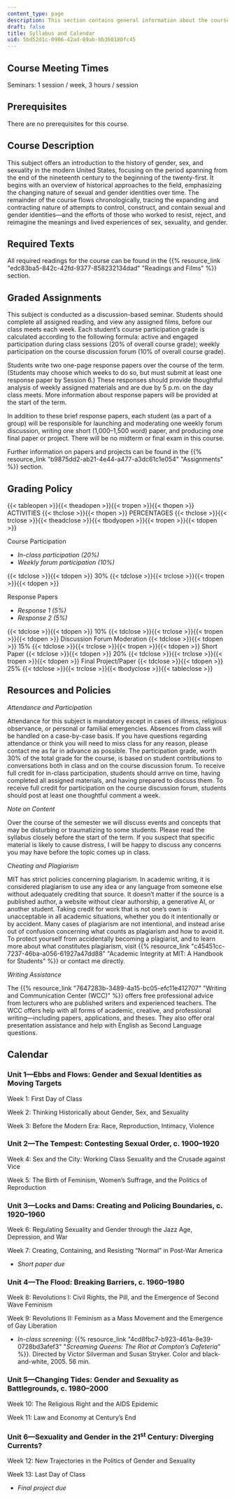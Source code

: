```yaml
---
content_type: page
description: This section contains general information about the course.
draft: false
title: Syllabus and Calendar
uid: 5bd52d1c-0986-42ad-89ab-bb360180fc45
---
```

## Course Meeting Times

Seminars: 1 session / week, 3 hours / session

## Prerequisites

There are no prerequisites for this course.

## Course Description

This subject offers an introduction to the history of gender, sex, and sexuality in the modern United States, focusing on the period spanning from the end of the nineteenth century to the beginning of the twenty-first. It begins with an overview of historical approaches to the field, emphasizing the changing nature of sexual and gender identities over time. The remainder of the course flows chronologically, tracing the expanding and contracting nature of attempts to control, construct, and contain sexual and gender identities—and the efforts of those who worked to resist, reject, and reimagine the meanings and lived experiences of sex, sexuality, and gender.

## Required Texts

All required readings for the course can be found in the {{% resource_link "edc83ba5-842c-42fd-9377-858232134dad" "Readings and Films" %}} section.

## Graded Assignments

This subject is conducted as a discussion-based seminar. Students should complete all assigned reading, and view any assigned films, before our class meets each week. Each student’s course participation grade is calculated according to the following formula: active and engaged participation during class sessions (20% of overall course grade); weekly participation on the course discussion forum (10% of overall course grade).

Students write two one-page response papers over the course of the term. (Students may choose which weeks to do so, but must submit at least one response paper by Session 6.) These responses should provide thoughtful analysis of weekly assigned materials and are due by 5 p.m. on the day class meets. More information about response papers will be provided at the start of the term.

In addition to these brief response papers, each student (as a part of a group) will be responsible for launching and moderating one weekly forum discussion, writing one short (1,000–1,500 word) paper, and producing one final paper or project. There will be no midterm or final exam in this course.

Further information on papers and projects can be found in the {{% resource_link "b9875dd2-ab21-4e44-a477-a3dc61c1e054" "Assignments" %}} section.

## Grading Policy

{{< tableopen >}}{{< theadopen >}}{{< tropen >}}{{< thopen >}}
ACTIVITIES
{{< thclose >}}{{< thopen >}}
PERCENTAGES
{{< thclose >}}{{< trclose >}}{{< theadclose >}}{{< tbodyopen >}}{{< tropen >}}{{< tdopen >}}

Course Participation

- *In-class participation (20%)*
- *Weekly forum participation (10%)*

{{< tdclose >}}{{< tdopen >}}
30%
{{< tdclose >}}{{< trclose >}}{{< tropen >}}{{< tdopen >}}

Response Papers

- *Response 1 (5%)*
- *Response 2 (5%)*

{{< tdclose >}}{{< tdopen >}}
10%
{{< tdclose >}}{{< trclose >}}{{< tropen >}}{{< tdopen >}}
Discussion Forum Moderation
{{< tdclose >}}{{< tdopen >}}
15%
{{< tdclose >}}{{< trclose >}}{{< tropen >}}{{< tdopen >}}
Short Paper
{{< tdclose >}}{{< tdopen >}}
20%
{{< tdclose >}}{{< trclose >}}{{< tropen >}}{{< tdopen >}}
Final Project/Paper
{{< tdclose >}}{{< tdopen >}}
25%
{{< tdclose >}}{{< trclose >}}{{< tbodyclose >}}{{< tableclose >}}

## Resources and Policies

*Attendance and Participatio*n

Attendance for this subject is mandatory except in cases of illness, religious observance, or personal or familial emergencies. Absences from class will be handled on a case-by-case basis. If you have questions regarding attendance or think you will need to miss class for any reason, please contact me as far in advance as possible. The participation grade, worth 30% of the total grade for the course, is based on student contributions to conversations both in class and on the course discussion forum. To receive full credit for in-class participation, students should arrive on time, having completed all assigned materials, and having prepared to discuss them. To receive full credit for participation on the course discussion forum, students should post at least one thoughtful comment a week.

*Note on Content*

Over the course of the semester we will discuss events and concepts that may be disturbing or traumatizing to some students. Please read the syllabus closely before the start of the term. If you suspect that specific material is likely to cause distress, I will be happy to discuss any concerns you may have before the topic comes up in class.

*Cheating and Plagiarism*

MIT has strict policies concerning plagiarism. In academic writing, it is considered plagiarism to use any idea or any language from someone else without adequately crediting that source. It doesn’t matter if the source is a published author, a website without clear authorship, a generative AI, or another student. Taking credit for work that is not one’s own is unacceptable in all academic situations, whether you do it intentionally or by accident. Many cases of plagiarism are not intentional, and instead arise out of confusion concerning what counts as plagiarism and how to avoid it. To protect yourself from accidentally becoming a plagiarist, and to learn more about what constitutes plagiarism, visit {{% resource_link "c45451cc-7237-46ba-a056-61927a47dd88" "Academic Integrity at MIT: A Handbook for Students" %}} or contact me directly.

*Writing Assistance*

The {{% resource_link "7647283b-3489-4a15-bc05-efc11e412707" "Writing and Communication Center (WCC)" %}} offers free professional advice from lecturers who are published writers and experienced teachers. The WCC offers help with all forms of academic, creative, and professional writing—including papers, applications, and theses. They also offer oral presentation assistance and help with English as Second Language questions. 

## Calendar

### Unit 1—Ebbs and Flows: Gender and Sexual Identities as Moving Targets

Week 1: First Day of Class

Week 2: Thinking Historically about Gender, Sex, and Sexuality

Week 3: Before the Modern Era: Race, Reproduction, Intimacy, Violence

### Unit 2—The Tempest: Contesting Sexual Order, c. 1900–1920

Week 4: Sex and the City: Working Class Sexuality and the Crusade against Vice

Week 5: The Birth of Feminism, Women’s Suffrage, and the Politics of Reproduction

### Unit 3—Locks and Dams: Creating and Policing Boundaries, c. 1920–1960

Week 6: Regulating Sexuality and Gender through the Jazz Age, Depression, and War

Week 7: Creating, Containing, and Resisting “Normal” in Post-War America

- *Short paper due*

### Unit 4—The Flood: Breaking Barriers, c. 1960–1980

Week 8: Revolutions I: Civil Rights, the Pill, and the Emergence of Second Wave Feminism

Week 9: Revolutions II: Feminism as a Mass Movement and the Emergence of Gay Liberation

- *In-class screening:* {{% resource_link "4cd8fbc7-b923-461a-8e39-0728bd3afef3" "*Screaming Queens: The Riot at Compton’s Cafeteria*" %}}*.* Directed by Victor Silverman and Susan Stryker. Color and black-and-white, 2005. 56 min.

### Unit 5—Changing Tides: Gender and Sexuality as Battlegrounds, c. 1980–2000

Week 10: The Religious Right and the AIDS Epidemic

Week 11: Law and Economy at Century’s End

### Unit 6—Sexuality and Gender in the 21<sup>st</sup> Century: Diverging Currents?

Week 12: New Trajectories in the Politics of Gender and Sexuality

Week 13: Last Day of Class

- *Final project due*